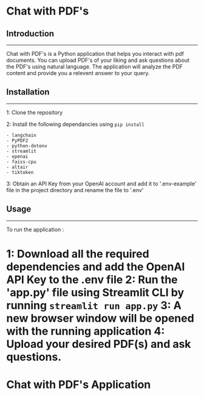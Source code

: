
# Chat with PDF's

## Introduction

---

Chat with PDF's is a Python application that helps you interact with pdf documents. You can upload PDF's of your liking and ask questions about the PDF's using natural language. The application will analyze the PDF content and provide you a relevent answer to your query.

## Installation

---

1: Clone the repository

2: Install the following dependancies using
`
	pip install
	`

    - langchain
    - PyPDF2
    - python-dotenv
    - streamlit
    - openai
    - faiss-cpu
    - altair
    - tiktoken

3: Obtain an API Key from your OpenAI account and add it to '.env-example' file in the project directory and rename the file to '.env'

## Usage

---

To run the application :

1: Download all the required dependencies and add the OpenAI API Key to the .env file
2: Run the 'app.py' file using Streamlit CLI by running
`
	streamlit run app.py
	`
3: A new browser window will be opened with the running application
4: Upload your desired PDF(s) and ask questions.
=======
# Chat with PDF's Application

